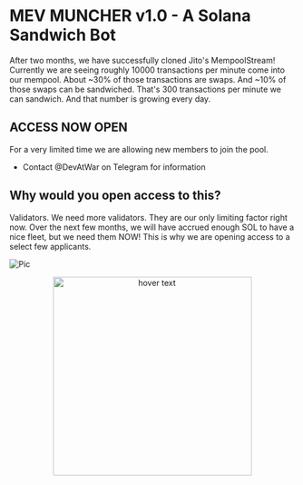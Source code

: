 # MEV MUNCHER v1.0 - A Solana Sandwich Bot

After two months, we have successfully cloned Jito's MempoolStream! Currently we are seeing roughly 10000 transactions per minute come into our mempool.  About ~30% of those transactions are swaps.  And ~10% of those swaps can be sandwiched.  That's 300 transactions per minute we can sandwich.  And that number is growing every day. 

## ACCESS NOW OPEN

For a very limited time we are allowing new members to join the pool. 
* Contact @DevAtWar on Telegram for information


## Why would you open access to this? 
Validators.  We need more validators.  They are our only limiting factor right now.  Over the next few months, we will have accrued enough SOL to have a nice fleet, but we need them NOW!  This is why we are opening access to a select few applicants.  

![Pic](https://imgur.com/a/uWGG9Fs)



<p align="center">
  <img src="![Pic](https://imgur.com/a/uWGG9Fs)" width="350" title="hover text">
</p>


